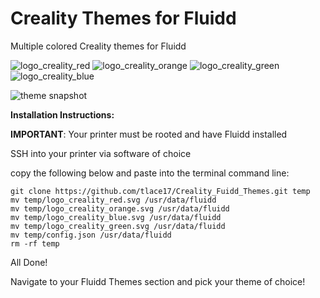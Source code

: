 # Creality Themes for Fluidd

Multiple colored Creality themes for Fluidd

![logo_creality_red](https://github.com/tlace17/Creality_Fuidd_Themes/assets/55593962/a25961f2-d513-432f-a3d0-e218ccc2eb8f)
![logo_creality_orange](https://github.com/tlace17/Creality_Fuidd_Themes/assets/55593962/8950ddfe-9c4e-450e-b6a4-bb4c160c4dc0)
![logo_creality_green](https://github.com/tlace17/Creality_Fuidd_Themes/assets/55593962/50f658b2-536e-4b5d-8939-82b28df09e79)
![logo_creality_blue](https://github.com/tlace17/Creality_Fuidd_Themes/assets/55593962/04226da4-651e-44a4-a08e-da97c28e60ee)

![theme snapshot](https://github.com/tlace17/Creality_Fuidd_Themes/assets/55593962/d1e06655-0343-411e-844b-47f81c25be9d)

**Installation Instructions:**

**IMPORTANT**: Your printer must be rooted and have Fluidd installed

SSH into your printer via software of choice

copy the following below and paste into the terminal command line:

```
git clone https://github.com/tlace17/Creality_Fuidd_Themes.git temp
mv temp/logo_creality_red.svg /usr/data/fluidd
mv temp/logo_creality_orange.svg /usr/data/fluidd
mv temp/logo_creality_blue.svg /usr/data/fluidd 
mv temp/logo_creality_green.svg /usr/data/fluidd
mv temp/config.json /usr/data/fluidd
rm -rf temp

```

All Done!

Navigate to your Fluidd Themes section and pick your theme of choice!
